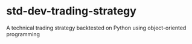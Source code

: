 # std-dev-trading-strategy
A technical trading strategy backtested on Python using object-oriented programming
